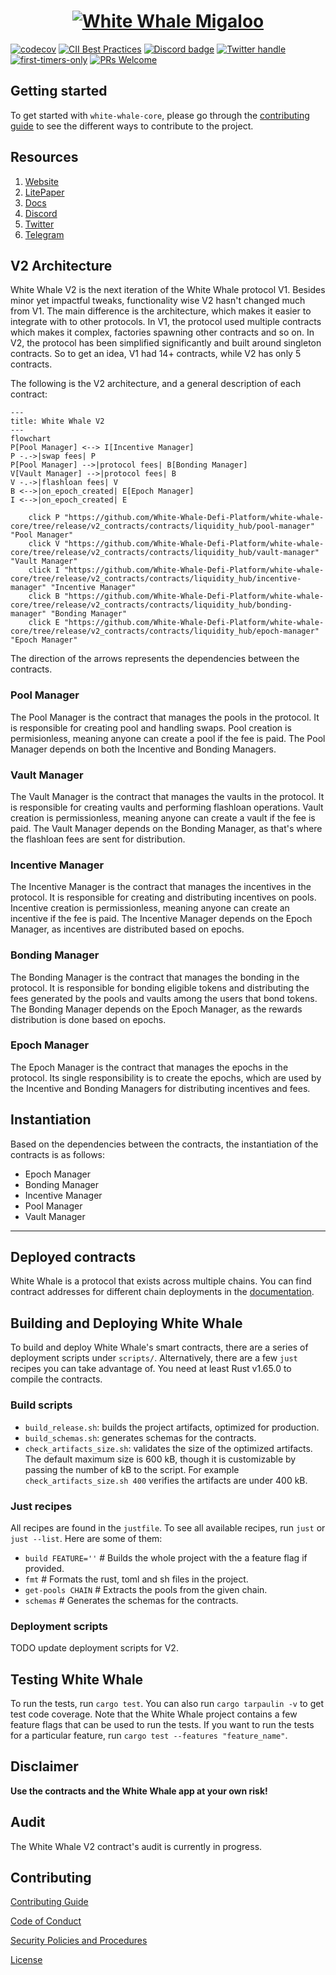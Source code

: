<a href="https://whitewhale.money/">
  <h1 align="center">
    <picture>
      <img alt="White Whale Migaloo" src="https://miro.medium.com/max/1400/1*29OYRJqqddosWtWo-c3TYQ.png">
    </picture>
  </h1>
</a>

[![codecov](https://codecov.io/github/White-Whale-Defi-Platform/migaloo-core/branch/main/graph/badge.svg?token=Y8S6P1KBS2)](https://codecov.io/github/White-Whale-Defi-Platform/migaloo-core)
[![CII Best Practices](https://bestpractices.coreinfrastructure.org/projects/6401/badge)](https://bestpractices.coreinfrastructure.org/projects/6401)
[![Discord badge][]][discord invite]
[![Twitter handle][]][twitter badge]
[![first-timers-only](https://img.shields.io/badge/first--timers--only-friendly-blue.svg?style=flat-square)](https://www.firsttimersonly.com/)
[![PRs Welcome](https://img.shields.io/badge/PRs-welcome-brightgreen.svg?style=flat-square)](https://makeapullrequest.com)

[discord invite]: https://discord.com/invite/tSxyyCWgYX
[discord badge]: https://img.shields.io/discord/908044702794801233
[twitter handle]: https://img.shields.io/twitter/follow/WhiteWhaleDefi.svg?style=social&label=Follow
[twitter badge]: https://twitter.com/intent/follow?screen_name=WhiteWhaleDefi

## Getting started

To get started with `white-whale-core`, please go through the [contributing guide](./docs/CONTRIBUTING.md) to see the
different ways to contribute to the project.

## Resources

1. [Website](https://whitewhale.money/)
2. [LitePaper](https://whitewhale.money/LitepaperV2.pdf)
3. [Docs](https://docs.whitewhale.money/white-whale)
4. [Discord](https://discord.com/invite/tSxyyCWgYX)
5. [Twitter](https://twitter.com/WhiteWhaleDefi)
6. [Telegram](https://t.me/whitewhaleofficial)

## V2 Architecture

White Whale V2 is the next iteration of the White Whale protocol V1. Besides minor yet impactful tweaks, functionality wise V2
hasn't changed much from V1. The main difference is the architecture, which makes it easier to integrate with to other
protocols. In V1, the protocol used multiple contracts which makes it complex, factories spawning other contracts and so on.
In V2, the protocol has been simplified significantly and built around singleton contracts. So to get an idea, V1 had 14+ contracts,
while V2 has only 5 contracts.

The following is the V2 architecture, and a general description of each contract:

```mermaid
---
title: White Whale V2
---
flowchart
P[Pool Manager] <--> I[Incentive Manager]
P -.->|swap fees| P
P[Pool Manager] -->|protocol fees| B[Bonding Manager]
V[Vault Manager] -->|protocol fees| B
V -.->|flashloan fees| V
B <-->|on_epoch_created| E[Epoch Manager]
I <-->|on_epoch_created| E

    click P "https://github.com/White-Whale-Defi-Platform/white-whale-core/tree/release/v2_contracts/contracts/liquidity_hub/pool-manager" "Pool Manager"
    click V "https://github.com/White-Whale-Defi-Platform/white-whale-core/tree/release/v2_contracts/contracts/liquidity_hub/vault-manager" "Vault Manager"
    click I "https://github.com/White-Whale-Defi-Platform/white-whale-core/tree/release/v2_contracts/contracts/liquidity_hub/incentive-manager" "Incentive Manager"
    click B "https://github.com/White-Whale-Defi-Platform/white-whale-core/tree/release/v2_contracts/contracts/liquidity_hub/bonding-manager" "Bonding Manager"
    click E "https://github.com/White-Whale-Defi-Platform/white-whale-core/tree/release/v2_contracts/contracts/liquidity_hub/epoch-manager" "Epoch Manager"
```

The direction of the arrows represents the dependencies between the contracts.

### Pool Manager

The Pool Manager is the contract that manages the pools in the protocol. It is responsible for creating pool and handling
swaps. Pool creation is permisionless, meaning anyone can create a pool if the fee is paid. The Pool Manager depends on
both the Incentive and Bonding Managers.

### Vault Manager

The Vault Manager is the contract that manages the vaults in the protocol. It is responsible for creating vaults and performing
flashloan operations. Vault creation is permissionless, meaning anyone can create a vault if the fee is paid. The Vault Manager
depends on the Bonding Manager, as that's where the flashloan fees are sent for distribution.

### Incentive Manager

The Incentive Manager is the contract that manages the incentives in the protocol. It is responsible for creating and
distributing incentives on pools. Incentive creation is permissionless, meaning anyone can create an incentive if the fee is paid.
The Incentive Manager depends on the Epoch Manager, as incentives are distributed based on epochs.

### Bonding Manager

The Bonding Manager is the contract that manages the bonding in the protocol. It is responsible for bonding eligible tokens
and distributing the fees generated by the pools and vaults among the users that bond tokens. The Bonding Manager depends
on the Epoch Manager, as the rewards distribution is done based on epochs.

### Epoch Manager

The Epoch Manager is the contract that manages the epochs in the protocol. Its single responsibility is to create the epochs,
which are used by the Incentive and Bonding Managers for distributing incentives and fees.

## Instantiation

Based on the dependencies between the contracts, the instantiation of the contracts is as follows:

- Epoch Manager
- Bonding Manager
- Incentive Manager
- Pool Manager
- Vault Manager

---

## Deployed contracts

White Whale is a protocol that exists across multiple chains. You can find contract addresses for different chain deployments
in the [documentation](https://docs.whitewhale.money/white-whale/smart-contracts/liquidity-hub-deployments).

## Building and Deploying White Whale

To build and deploy White Whale's smart contracts, there are a series of deployment scripts under `scripts/`. Alternatively,
there are a few `just` recipes you can take advantage of. You need at least Rust v1.65.0 to compile the contracts.

### Build scripts

- `build_release.sh`: builds the project artifacts, optimized for production.
- `build_schemas.sh`: generates schemas for the contracts.
- `check_artifacts_size.sh`: validates the size of the optimized artifacts. The default maximum size is 600 kB, though
  it is customizable by passing the number of kB to the script. For example `check_artifacts_size.sh 400` verifies the
  artifacts are under 400 kB.

### Just recipes

All recipes are found in the `justfile`. To see all available recipes, run `just` or `just --list`. Here are some of them:

- `build FEATURE=''` # Builds the whole project with the a feature flag if provided.
- `fmt` # Formats the rust, toml and sh files in the project.
- `get-pools CHAIN` # Extracts the pools from the given chain.
- `schemas` # Generates the schemas for the contracts.

### Deployment scripts

TODO update deployment scripts for V2.

## Testing White Whale

To run the tests, run `cargo test`. You can also run `cargo tarpaulin -v` to get test code coverage. Note that the White Whale
project contains a few feature flags that can be used to run the tests. If you want to run the tests for a particular feature,
run `cargo test --features "feature_name"`.

## Disclaimer

**Use the contracts and the White Whale app at your own risk!**

## Audit

The White Whale V2 contract's audit is currently in progress.

## Contributing

[Contributing Guide](./docs/CONTRIBUTING.md)

[Code of Conduct](./docs/CODE_OF_CONDUCT.md)

[Security Policies and Procedures](./docs/SECURITY.md)

[License](./LICENSE)
